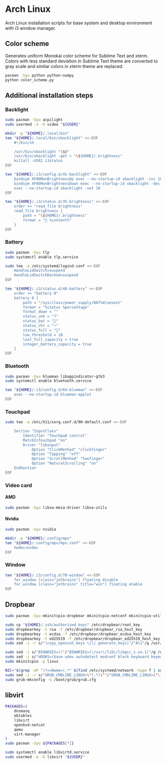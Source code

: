 # Arch Linux

Arch Linux installation scripts for base system and desktop environment with i3 window manager.

## Color scheme

Generates uniform Monokai color scheme for Sublime Text and xterm. Colors with less standard deviation in Sublime Text theme are converted to gray scale and simliar colors in xterm theme are replaced.

```bash
pacman -Syu python python-numpy
python color_scheme.py
```

## Additional installation steps

### Backlight

```bash
sudo pacman -Syu acpilight
sudo usermod -a -G video "${USER}"

mkdir -p "${HOME}/.local/bin"
tee "${HOME}/.local/bin/xbacklight" <<-EOF
	#!/bin/sh

	/usr/bin/xbacklight "\$@"
	/usr/bin/xbacklight -get > "\${HOME}/.brightness"
	killall -USR1 i3status
EOF

tee "${HOME}/.i3/config.d/41-backlight" <<-EOF
	bindsym XF86MonBrightnessUp exec --no-startup-id xbacklight -inc 10
	bindsym XF86MonBrightnessDown exec --no-startup-id xbacklight -dec 10
	exec --no-startup-id xbacklight -set 10
EOF

tee "${HOME}/.i3/status.d/35-brightness" <<-EOF
	order += "read_file brightness"
	read_file brightness {
	    path = "\${HOME}/.brightness"
	    format = "🔆 %content%"
	}
EOF
```

### Battery

```bash
sudo pacman -Syu tlp
sudo systemctl enable tlp.service

sudo tee -a /etc/systemd/logind.conf <<-EOF
	HandleLidSwitch=suspend
	HandleLidSwitchDocked=suspend
EOF

tee "${HOME}/.i3/status.d/40-battery" <<-EOF
	order += "battery 0"
	battery 0 {
	    path = "/sys/class/power_supply/BAT%d/uevent"
	    format = "%status %percentage"
	    format_down = ""
	    status_unk = "?"
	    status_bat = "🔋"
	    status_chr = "⚡"
	    status_full = "🔌"
	    low_threshold = 10
	    last_full_capacity = true
	    integer_battery_capacity = true
	}
EOF
```

### Bluetooth

```bash
sudo pacman -Syu blueman libappindicator-gtk3
sudo systemctl enable bluetooth.service

tee "${HOME}/.i3/config.d/64-blueman" <<-EOF
	exec --no-startup-id blueman-applet
EOF
```

### Touchpad

```bash
sudo tee -a /etc/X11/xorg.conf.d/90-default.conf <<-EOF

	Section "InputClass"
	    Identifier "Touchpad control"
	    MatchIsTouchpad "on"
	    Driver "libinput"
	        Option "ClickMethod" "clickfinger"
	        Option "Tapping" "off"
	        Option "ScrollMethod" "twofinger"
	        Option "NaturalScrolling" "on"
	EndSection
EOF
```

### Video card

#### AMD

```bash
sudo pacman -Syu libva-mesa-driver libva-utils
```

#### Nvidia

```bash
sudo pacman -Syu nvidia

mkdir -p "${HOME}/.config/mpv"
tee "${HOME}/.config/mpv/mpv.conf" <<-EOF
	hwdec=nvdec
EOF
```

### Window

```bash
tee "${HOME}/.i3/config.d/70-window" <<-EOF
	for_window [class="jetbrains"] floating disable
	for_window [class="jetbrains" title="win"] floating enable
EOF
```

## Dropbear

```bash
sudo pacman -Syu mkinitcpio-dropbear mkinitcpio-netconf mkinitcpio-utils

sudo cp "${HOME}/.ssh/authorized_keys" /etc/dropbear/root_key
sudo dropbearkey -t rsa -f /etc/dropbear/dropbear_rsa_host_key
sudo dropbearkey -t ecdsa -f /etc/dropbear/dropbear_ecdsa_host_key
sudo dropbearkey -t ed25519 -f /etc/dropbear/dropbear_ed25519_host_key
sudo sed -i -r s/"(copy_openssh_keys \|\| generate_keys)"/"#\1"/g /usr/lib/initcpio/install/dropbear

sudo sed -i s/"BINARIES=()"/"BINARIES=(\/usr\/lib\/libgcc_s.so.1)"/g /etc/mkinitcpio.conf
sudo sed -i s/"HOOKS=(base udev autodetect modconf block keyboard keymap encrypt filesystems fsck)"/"HOOKS=(base udev autodetect modconf block keyboard keymap netconf dropbear encryptssh filesystems fsck)"/g /etc/mkinitcpio.conf
sudo mkinitcpio -p linux

NIC="$(grep -oP "(?<=Name=).*" $(find /etc/systemd/network -type f | sort | head -1))"
sudo sed -i -r s/"GRUB_CMDLINE_LINUX=\"(.*)\""/"GRUB_CMDLINE_LINUX=\"\1 ip=:::::${NIC}:dhcp\""/g /etc/default/grub
sudo grub-mkconfig -o /boot/grub/grub.cfg
```

## libvirt

```bash
PACKAGES=(
	dnsmasq
	ebtables
	libvirt
	openbsd-netcat
	qemu
	virt-manager
)
sudo pacman -Syu ${PACKAGES[*]}

sudo systemctl enable libvirtd.service
sudo usermod -a -G libvirt "${USER}"
```
